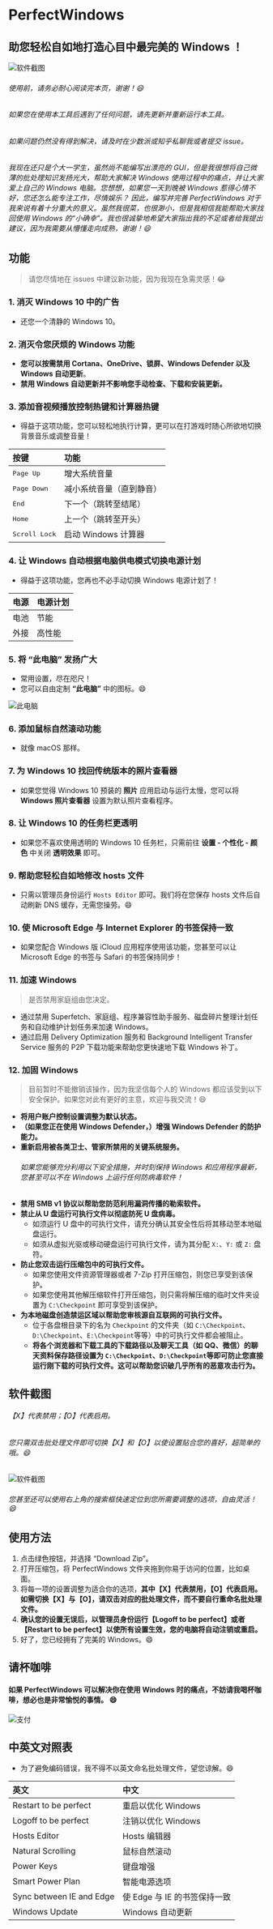 

# PerfectWindows

## 助您轻松自如地打造心目中最完美的 Windows ！


![软件截图](https://github.com/szzhiyang/Pics/raw/master/PerfectWindows/demo3.png)


###### 使用前，请务必耐心阅读完本页，谢谢！:smile:
###### 如果您在使用本工具后遇到了任何问题，请先更新并重新运行本工具。
###### 如果问题仍然没有得到解决，请及时在少数派或知乎私聊我或者提交 issue。
###### 我现在还只是个大一学生，虽然尚不能编写出漂亮的 GUI，但是我很想将自己微薄的批处理知识发扬光大，帮助大家解决 Windows 使用过程中的痛点，并让大家爱上自己的 Windows 电脑。您想想，如果您一天到晚被 Windows 惹得心情不好，您还怎么能专注工作，尽情娱乐？ 因此，编写并完善 PerfectWindows 对于我来说有着十分重大的意义。虽然我很菜，也很渺小，但是我相信我能帮助大家找回使用 Windows 的“小确幸”。我也很诚挚地希望大家指出我的不足或者给我提出建议，因为我需要从懵懂走向成熟，谢谢！:smile:

## 功能
> 请您尽情地在 issues 中建议新功能，因为我现在急需灵感！:joy:
### 1. 消灭 Windows 10 中的广告
* 还您一个清静的 Windows 10。
### 2. 消灭令您厌烦的 Windows 功能
* **您可以按需禁用 Cortana、OneDrive、锁屏、Windows Defender 以及 Windows 自动更新**。
* **禁用 Windows 自动更新并不影响您手动检查、下载和安装更新。**
### 3. 添加音视频播放控制热键和计算器热键
* 得益于这项功能，您可以轻松地执行计算，更可以在打游戏时随心所欲地切换背景音乐或调整音量！

|按键|功能|
|:-|:-|
|<kbd>Page Up</kbd>|增大系统音量
|<kbd>Page Down</kbd>|减小系统音量（直到静音）
|<kbd>End</kbd>|下一个（跳转至结尾）
|<kbd>Home</kbd>|上一个（跳转至开头）
|<kbd>Scroll Lock</kbd>|启动 Windows 计算器

### 4. 让 Windows 自动根据电脑供电模式切换电源计划
* 得益于这项功能，您再也不必手动切换 Windows 电源计划了！

|电源|电源计划|
|:-|:-|
|电池|节能
|外接|高性能

### 5. 将 “此电脑” 发扬广大
* 常用设置，尽在咫尺！
* 您可以自由定制 **“此电脑”** 中的图标。:smile:


![此电脑](https://github.com/szzhiyang/Pics/raw/master/PerfectWindows/ThisPC2.png)


### 6. 添加鼠标自然滚动功能
* 就像 macOS 那样。
### 7. 为 Windows 10 找回传统版本的照片查看器
* 如果您觉得 Windows 10 预装的 **照片** 应用启动与运行太慢，您可以将 **Windows 照片查看器** 设置为默认照片查看程序。
### 8. 让 Windows 10 的任务栏更透明
* 如果您不喜欢使用透明的 Windows 10 任务栏，只需前往 **设置 - 个性化 - 颜色** 中关闭 **透明效果** 即可。
### 9. 帮助您轻松自如地修改 hosts 文件
* 只需以管理员身份运行 `Hosts Editor` 即可。我们将在您保存 hosts 文件后自动刷新 DNS 缓存，无需您操劳。:smile:
### 10. 使 Microsoft Edge 与 Internet Explorer 的书签保持一致
* 如果您配合 Windows 版 iCloud 应用程序使用该功能，您甚至可以让 Microsoft Edge 的书签与 Safari 的书签保持同步！
### 11. 加速 Windows
> 是否禁用家庭组由您决定。
* 通过禁用 Superfetch、家庭组、程序兼容性助手服务、磁盘碎片整理计划任务和自动维护计划任务来加速 Windows。
* 通过启用 Delivery Optimization 服务和 Background Intelligent Transfer Service 服务的 P2P 下载功能来帮助您更快速地下载 Windows 补丁。
### 12. 加固 Windows
> 目前暂时不能撤销该操作，因为我坚信每个人的 Windows 都应该受到以下安全保护。如果您对此有更好的主意，欢迎与我交流！:smile:
* **将用户账户控制设置调整为默认状态。**
* **（如果您正在使用 Windows Defender，）增强 Windows Defender 的防护能力。**
* **重新启用被各类卫士、管家所禁用的关键系统服务。**
  ###### 如果您能够充分利用以下安全措施，并时刻保持 Windows 和应用程序最新，您甚至可以不在 Windows 上运行任何防病毒软件！
* **禁用 SMB v1 协议以帮助您防范利用漏洞传播的勒索软件。**
* **禁止从 U 盘运行可执行文件以彻底防死 U 盘病毒。**
  * 如须运行 U 盘中的可执行文件，请充分确认其安全性后将其移动至本地磁盘运行。
  * 如须从虚拟光驱或移动硬盘运行可执行文件，请为其分配 `X:`、`Y:` 或 `Z:` 盘符。
* **防止您双击运行压缩包中的可执行文件。**
  * 如果您使用文件资源管理器或者 7-Zip 打开压缩包，则您已享受到该保护。
  * 如果您使用其他解压缩软件打开压缩包，则只需将解压缩的临时文件夹设置为 `C:\Checkpoint` 即可享受到该保护。
* **为本地磁盘创造禁运区域以帮助您审核源自互联网的可执行文件。**
  * 位于各盘根目录下的名为 `Checkpoint` 的文件夹（如 `C:\Checkpoint`、`D:\Checkpoint`、`E:\Checkpoint`等等）中的可执行文件都会被阻止。
  * **将各个浏览器和下载工具的下载路径以及聊天工具（如 QQ、微信）的聊天资料保存路径设置为 `C:\Checkpoint`、`D:\Checkpoint`等即可防止您直接运行刚下载的可执行文件。这可以帮助您识破几乎所有的恶意攻击行为。**


## 软件截图

###### 【X】代表禁用；【O】代表启用。
###### 您只需双击批处理文件即可切换【X】和【O】以使设置贴合您的喜好，超简单的哦。:smile:
![软件截图](https://github.com/szzhiyang/Pics/raw/master/PerfectWindows/demo3.png)
###### 您甚至还可以使用右上角的搜索框快速定位到您所需要调整的选项，自由灵活！:smile:

## 使用方法
1. 点击绿色按钮，并选择 “Download Zip”。
2. 打开压缩包，将 PerfectWindows 文件夹拖到你易于访问的位置，比如桌面。
3. 将每一项的设置调整为适合你的选项，**其中【X】代表禁用，【O】代表启用。如需切换【X】与【O】，请双击对应的批处理文件，而不要自行重命名批处理文件。**
4. **确认您的设置无误后，以管理员身份运行【Logoff to be perfect】或者【Restart to be perfect】以使所有设置生效，您的电脑将自动注销或重启。**
5. 好了，您已经拥有了完美的 Windows。:smile:

## 请杯咖啡
#### 如果 PerfectWindows 可以解决你在使用 Windows 时的痛点，不妨请我喝杯咖啡，想必也是非常愉悦的事情。 :smile:

![支付](https://github.com/szzhiyang/Pics/raw/master/PerfectWindows/Pay.jpg)

## 中英文对照表
* 为了避免编码错误，我不得不以英文命名批处理文件，望您谅解。:smile:

|英文|中文|
|:-|:-|
|Restart to be perfect|重启以优化 Windows|
|Logoff to be perfect|注销以优化 Windows|
|Hosts Editor|Hosts 编辑器|
|Natural Scrolling|鼠标自然滚动|
|Power Keys|键盘增强|
|Smart Power Plan|智能电源选项|
|Sync between IE and Edge|使 Edge 与 IE 的书签保持一致|
|Windows Update|Windows 自动更新|
